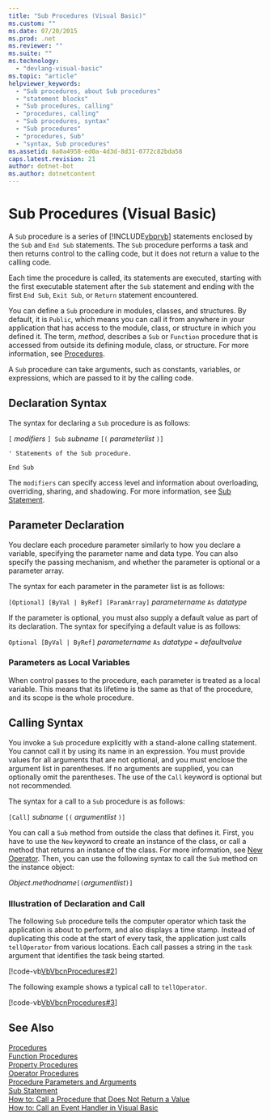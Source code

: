 ```yaml
---
title: "Sub Procedures (Visual Basic)"
ms.custom: ""
ms.date: 07/20/2015
ms.prod: .net
ms.reviewer: ""
ms.suite: ""
ms.technology: 
  - "devlang-visual-basic"
ms.topic: "article"
helpviewer_keywords: 
  - "Sub procedures, about Sub procedures"
  - "statement blocks"
  - "Sub procedures, calling"
  - "procedures, calling"
  - "Sub procedures, syntax"
  - "Sub procedures"
  - "procedures, Sub"
  - "syntax, Sub procedures"
ms.assetid: 6a0a4958-ed0a-4d3d-8d31-0772c82bda58
caps.latest.revision: 21
author: dotnet-bot
ms.author: dotnetcontent
---
```

# Sub Procedures (Visual Basic)
A `Sub` procedure is a series of [!INCLUDE[vbprvb](~/includes/vbprvb-md.md)] statements enclosed by the `Sub` and `End Sub` statements. The `Sub` procedure performs a task and then returns control to the calling code, but it does not return a value to the calling code.  
  
 Each time the procedure is called, its statements are executed, starting with the first executable statement after the `Sub` statement and ending with the first `End Sub`, `Exit Sub`, or `Return` statement encountered.  
  
 You can define a `Sub` procedure in modules, classes, and structures. By default, it is `Public`, which means you can call it from anywhere in your application that has access to the module, class, or structure in which you defined it. The term, *method*, describes a `Sub` or `Function` procedure that is accessed from outside its defining module, class, or structure. For more information, see [Procedures](./index.md).  
  
 A `Sub` procedure can take arguments, such as constants, variables, or expressions, which are passed to it by the calling code.  
  
## Declaration Syntax  
 The syntax for declaring a `Sub` procedure is as follows:  
  
 `[` *modifiers* `] Sub`  *subname* `[(` *parameterlist* `)]`  
  
 `' Statements of the Sub procedure.`  
  
 `End Sub`  
  
 The `modifiers` can specify access level and information about overloading, overriding, sharing, and shadowing. For more information, see [Sub Statement](../../../../visual-basic/language-reference/statements/sub-statement.md).  
  
## Parameter Declaration  
 You declare each procedure parameter similarly to how you declare a variable, specifying the parameter name and data type. You can also specify the passing mechanism, and whether the parameter is optional or a parameter array.  
  
 The syntax for each parameter in the parameter list is as follows:  
  
 `[Optional] [ByVal | ByRef] [ParamArray]`  *parametername*  `As`  *datatype*  
  
 If the parameter is optional, you must also supply a default value as part of its declaration. The syntax for specifying a default value is as follows:  
  
 `Optional [ByVal | ByRef]`  *parametername*  `As`  *datatype*  `=`  *defaultvalue*  
  
### Parameters as Local Variables  
 When control passes to the procedure, each parameter is treated as a local variable. This means that its lifetime is the same as that of the procedure, and its scope is the whole procedure.  
  
## Calling Syntax  
 You invoke a `Sub` procedure explicitly with a stand-alone calling statement. You cannot call it by using its name in an expression. You must provide values for all arguments that are not optional, and you must enclose the argument list in parentheses. If no arguments are supplied, you can optionally omit the parentheses. The use of the `Call` keyword is optional but not recommended.  
  
 The syntax for a call to a `Sub` procedure is as follows:  
  
 `[Call]`  *subname* `[(` *argumentlist* `)]`  
  
 You can call a `Sub` method from outside the class that defines it. First, you have to use the `New` keyword to create an instance of the class, or call a method that returns an instance of the class. For more information, see [New Operator](../../../../visual-basic/language-reference/operators/new-operator.md). Then, you can use the following syntax to call the `Sub` method on the instance object:  
  
 *Object*.*methodname*`[(`*argumentlist*`)]`  
  
### Illustration of Declaration and Call  
 The following `Sub` procedure tells the computer operator which task the application is about to perform, and also displays a time stamp. Instead of duplicating this code at the start of every task, the application just calls `tellOperator` from various locations. Each call passes a string in the `task` argument that identifies the task being started.  
  
 [!code-vb[VbVbcnProcedures#2](./codesnippet/VisualBasic/sub-procedures_1.vb)]  
  
 The following example shows a typical call to `tellOperator`.  
  
 [!code-vb[VbVbcnProcedures#3](./codesnippet/VisualBasic/sub-procedures_2.vb)]  
  
## See Also  
 [Procedures](./index.md)   
 [Function Procedures](./function-procedures.md)   
 [Property Procedures](./property-procedures.md)   
 [Operator Procedures](./operator-procedures.md)   
 [Procedure Parameters and Arguments](./procedure-parameters-and-arguments.md)   
 [Sub Statement](../../../../visual-basic/language-reference/statements/sub-statement.md)   
 [How to: Call a Procedure that Does Not Return a Value](./how-to-call-a-procedure-that-does-not-return-a-value.md)   
 [How to: Call an Event Handler in Visual Basic](./how-to-call-an-event-handler.md)
